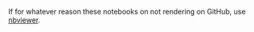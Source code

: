 If for whatever reason these notebooks on not rendering on GitHub, use [nbviewer](https://nbviewer.jupyter.org/).
